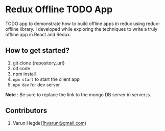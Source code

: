 # Redux Offline TODO App

TODO app to demonstrate how to build offline apps in redux using redux-offline library. I developed while exploring the techniques to write a truly offline app in React and Redux.

## How to get started?

1. git clone {repository_url}
1. cd code
1. npm install
1. `npm start` to start the client app
1. `npm dev` for dev server 

**Note** : Be sure to replace the link to the mongo DB server in server.js.

## Contributors
1. Varun Hegde(1hvarun@gmail.com)

